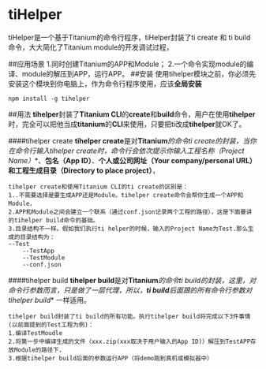# tiHelper
tiHelper是一个基于Titanium的命令行程序，tiHelper封装了ti create 和 ti build命令，大大简化了Titanium module的开发调试过程，
	
##应用场景
	1.同时创建Titanium的APP和Module；
	2.一个命令实现module的编译、module的解压到APP，运行APP。
##安装
使用tihelper模块之前，你必须先安装这个模块到你电脑上，作为命令行程序使用，应该**全局安装**

```
npm install -g tihelper

```
##用法
**tihelper**封装了**Titanium CLI**的**create**和**build**命令，用户在使用**tihelper**时，完全可以把他当成**titanium**的**CLI**来使用，只要把ti改成**tihelper**就OK了。

####tihelper create
**tihelper create**是对**Titanium***的命令**ti create**的封装，当你在命令行输入**tihelper create**时，命令行会依次提示你输入**工程名称（Project Name）**、**包名（App ID）**、**个人或公司网址（Your company/personal URL）**和**工程生成目录（Directory to place project）**，
	
	tihelper create和使用Titanium CLI的ti create的区别是：
	1..不需要选择是要生成APP还是Module。tihelper create命令会帮你生成一个APP和Module，
	2.APP和Module之间会建立一个联系（通过conf.json记录两个工程的路径），这是下面要讲的tihelper build命令的基础。
	3.目录结构不一样。假如我们执行ti helper的时候，输入的Project Name为Test.那么生成的目录结构为：
	--Test
   		--TestApp
   		--TestModule
   		--conf.json
   		
####tihelper build
**tihelper build**是对**Titanium***的命令**ti build**的封装，这里，对命令行参数而言，只是做了一层代理，所以，**ti build**后面跟的所有命令行参数对**tihelper build** 一样适用。

	tihelper build封装了ti build的所有功能。执行tihelper build将完成以下3件事情(以前面提到的Test工程为例)：
	1.编译TestMoudle
	2.将第一步中编译生成的文件（xxx.zip(xxx取决于用户输入的App ID)）解压到TestAPP存放Module的路径下，
	3.根据tihelper build后面的参数运行APP（将demo跑到真机或模拟器中）
	
	


	



	
